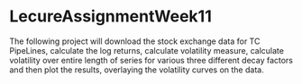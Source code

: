 # LecureAssignmentWeek11

The following project will download the stock exchange data for TC PipeLines, calculate the log returns, calculate volatility measure, calculate volatility over entire length of series for various three different decay factors and then plot the results, overlaying the volatility curves on the data.
